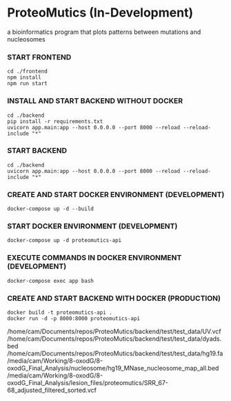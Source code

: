 # ProteoMutics (In-Development)
a bioinformatics program that plots patterns between mutations and nucleosomes

### START FRONTEND ###

```
cd ./frontend
npm install
npm run start
```

### INSTALL AND START BACKEND WITHOUT DOCKER ###
```
cd ./backend
pip install -r requirements.txt
uvicorn app.main:app --host 0.0.0.0 --port 8000 --reload --reload-include "*"
```
### START BACKEND ###
```
cd ./backend
uvicorn app.main:app --host 0.0.0.0 --port 8000 --reload --reload-include "*"
```
### CREATE AND START DOCKER ENVIRONMENT (DEVELOPMENT) ###
```
docker-compose up -d --build
```
### START DOCKER ENVIRONMENT (DEVELOPMENT) ###
```
docker-compose up -d proteomutics-api
```
### EXECUTE COMMANDS IN DOCKER ENVIRONMENT (DEVELOPMENT) ###
```
docker-compose exec app bash
```
### CREATE AND START BACKEND WITH DOCKER (PRODUCTION) ###
```
docker build -t proteomutics-api .
docker run -d -p 8000:8000 proteomutics-api
```

/home/cam/Documents/repos/ProteoMutics/backend/test/test_data/UV.vcf
/home/cam/Documents/repos/ProteoMutics/backend/test/test_data/dyads.bed
/home/cam/Documents/repos/ProteoMutics/backend/test/test_data/hg19.fa
/media/cam/Working/8-oxodG/8-oxodG_Final_Analysis/nucleosome/hg19_MNase_nucleosome_map_all.bed
/media/cam/Working/8-oxodG/8-oxodG_Final_Analysis/lesion_files/proteomutics/SRR_67-68_adjusted_filtered_sorted.vcf

